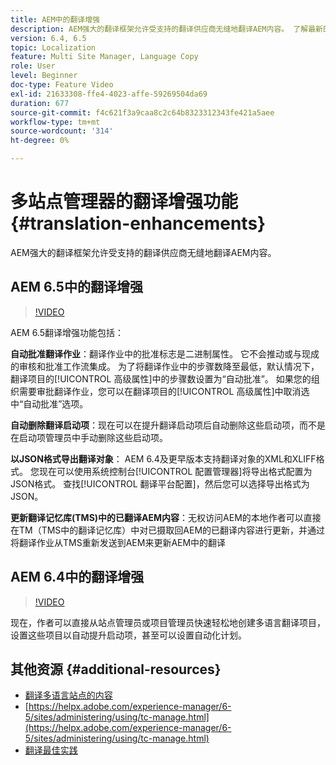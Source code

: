 ```yaml
---
title: AEM中的翻译增强
description: AEM强大的翻译框架允许受支持的翻译供应商无缝地翻译AEM内容。 了解最新的增强功能。
version: 6.4, 6.5
topic: Localization
feature: Multi Site Manager, Language Copy
role: User
level: Beginner
doc-type: Feature Video
exl-id: 21633308-ffe4-4023-affe-59269504da69
duration: 677
source-git-commit: f4c621f3a9caa8c2c64b8323312343fe421a5aee
workflow-type: tm+mt
source-wordcount: '314'
ht-degree: 0%

---
```


# 多站点管理器的翻译增强功能 {#translation-enhancements}

AEM强大的翻译框架允许受支持的翻译供应商无缝地翻译AEM内容。

## AEM 6.5中的翻译增强

>[!VIDEO](https://video.tv.adobe.com/v/27405?quality=12&learn=on)

AEM 6.5翻译增强功能包括：

**自动批准翻译作业**：翻译作业中的批准标志是二进制属性。 它不会推动或与现成的审核和批准工作流集成。 为了将翻译作业中的步骤数降至最低，默认情况下，翻译项目的[!UICONTROL 高级属性]中的步骤数设置为“自动批准”。 如果您的组织需要审批翻译作业，您可以在翻译项目的[!UICONTROL 高级属性]中取消选中“自动批准”选项。

**自动删除翻译启动项**：现在可以在提升翻译启动项后自动删除这些启动项，而不是在启动项管理员中手动删除这些启动项。

**以JSON格式导出翻译对象**： AEM 6.4及更早版本支持翻译对象的XML和XLIFF格式。 您现在可以使用系统控制台[!UICONTROL 配置管理器]将导出格式配置为JSON格式。 查找[!UICONTROL 翻译平台配置]，然后您可以选择导出格式为JSON。

**更新翻译记忆库(TMS)中的已翻译AEM内容**：无权访问AEM的本地作者可以直接在TM（TMS中的翻译记忆库）中对已摄取回AEM的已翻译内容进行更新，并通过将翻译作业从TMS重新发送到AEM来更新AEM中的翻译

## AEM 6.4中的翻译增强

>[!VIDEO](https://video.tv.adobe.com/v/21309?quality=12&learn=on)

现在，作者可以直接从站点管理员或项目管理员快速轻松地创建多语言翻译项目，设置这些项目以自动提升启动项，甚至可以设置自动化计划。

## 其他资源 {#additional-resources}

* [翻译多语言站点的内容](https://helpx.adobe.com/experience-manager/6-5/sites/administering/using/translation.html)
* [https://helpx.adobe.com/experience-manager/6-5/sites/administering/using/tc-manage.html](https://helpx.adobe.com/experience-manager/6-5/sites/administering/using/tc-manage.html)
* [翻译最佳实践](https://helpx.adobe.com/experience-manager/6-5/sites/administering/using/tc-bp.html)
